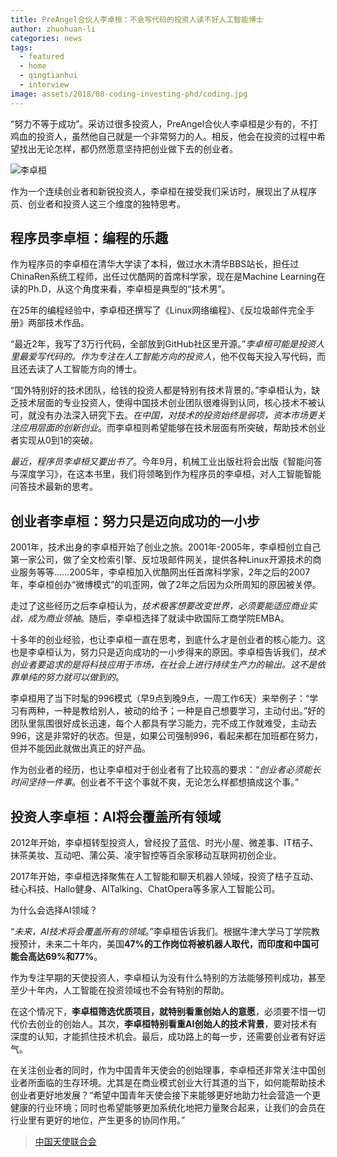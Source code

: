 ```yaml
---
title: PreAngel合伙人李卓桓：不会写代码的投资人读不好人工智能博士
author: zhuohuan-li
categories: news
tags:
  - featured
  - home
  - qingtianhui
  - interview
image: assets/2018/08-coding-investing-phd/coding.jpg
---
```


“努力不等于成功”。采访过很多投资人，PreAngel合伙人李卓桓是少有的，不打鸡血的投资人，虽然他自己就是一个非常努力的人。相反，他会在投资的过程中希望找出无论怎样，都仍然愿意坚持把创业做下去的创业者。

![李卓桓](/assets/2018/08-coding-investing-phd/lizhuohuan.jpg)

作为一个连续创业者和新锐投资人，李卓桓在接受我们采访时，展现出了从程序员、创业者和投资人这三个维度的独特思考。

## 程序员李卓桓：编程的乐趣

作为程序员的李卓桓在清华大学读了本科，做过水木清华BBS站长，担任过ChinaRen系统工程师，出任过优酷网的首席科学家，现在是Machine Learning在读的Ph.D，从这个角度来看，李卓桓是典型的“技术男”。

在25年的编程经验中，李卓桓还撰写了《Linux网络编程》、《反垃圾邮件完全手册》两部技术作品。

“最近2年，我写了3万行代码，全部放到GitHub社区里开源。”_李卓桓可能是投资人里最爱写代码的。作为专注在人工智能方向的投资人_，他不仅每天投入写代码，而且还去读了人工智能方向的博士。

“国外特别好的技术团队，给钱的投资人都是特别有技术背景的。”李卓桓认为，缺乏技术层面的专业投资人，使得中国技术创业团队很难得到认同，核心技术不被认可，就没有办法深入研究下去。_在中国，对技术的投资始终是弱项，资本市场更关注应用层面的创新创业_。而李卓桓则希望能够在技术层面有所突破，帮助技术创业者实现从0到1的突破。

_最近，程序员李卓桓又要出书了_。今年9月，机械工业出版社将会出版《智能问答与深度学习》，在这本书里，我们将领略到作为程序员的李卓桓，对人工智能智能问答技术最新的思考。

## 创业者李卓桓：努力只是迈向成功的一小步

2001年，技术出身的李卓桓开始了创业之旅。2001年-2005年，李卓桓创立自己第一家公司，做了全文检索引擎、反垃圾邮件网关，提供各种Linux开源技术的商业服务等等……2005年，李卓桓加入优酷网出任首席科学家，2年之后的2007年，李卓桓创办“微博模式”的叽歪网，做了2年之后因为众所周知的原因被关停。

走过了这些经历之后李卓桓认为，_技术极客想要改变世界，必须要能适应商业实战，成为商业领袖_。随后，李卓桓选择了就读中欧国际工商学院EMBA。

十多年的创业经验，也让李卓桓一直在思考，到底什么才是创业者的核心能力。这也是李卓桓认为，努力只是迈向成功的一小步得来的原因。李卓桓告诉我们，_技术创业者要追求的是将科技应用于市场，在社会上进行持续生产力的输出。这不是依靠单纯的努力就可以做到的_。

李卓桓用了当下时髦的996模式（早9点到晚9点，一周工作6天）来举例子：“学习有两种，一种是教给别人，被动的给予；一种是自己想要学习，主动付出。”好的团队里氛围很好成长迅速，每个人都具有学习能力，完不成工作就难受，主动去996，这是非常好的状态。但是，如果公司强制996，看起来都在加班都在努力，但并不能因此就做出真正的好产品。

作为创业者的经历，也让李卓桓对于创业者有了比较高的要求：“_创业者必须能长时间坚持一件事_。创业者不干这个事就不爽，无论怎么样都想搞成这个事。”

## 投资人李卓桓：AI将会覆盖所有领域

2012年开始，李卓桓转型投资人，曾经投了蓝信、时光小屋、微差事、IT桔子、抹茶美妆、互动吧、蒲公英、凌宇智控等百余家移动互联网初创企业。

2017年开始，李卓桓选择聚焦在人工智能和聊天机器人领域，投资了桔子互动、硅心科技、Hallo健身、AITalking、ChatOpera等多家人工智能公司。

为什么会选择AI领域？

“_未来，AI技术将会覆盖所有的领域_。”李卓桓告诉我们。根据牛津大学马丁学院教授预计，未来二十年内，美国**47%**的工作岗位将被机器人取代，而印度和中国可能会高达**69%**和**77%**。

作为专注早期的天使投资人，李卓桓认为没有什么特别的方法能够预判成功，甚至至少十年内，人工智能在投资领域也不会有特别的帮助。

在这个情况下，**李卓桓筛选优质项目，就特别看重创始人的意愿**，必须要不惜一切代价去创业的创始人。其次，**李卓桓特别看重AI创始人的技术背景**，要对技术有深度的认知，才能抓住技术机会。最后，成功路上的每一步，还需要创业者有好运气。

在关注创业者的同时，作为中国青年天使会的创始理事，李卓桓还非常关注中国创业者所面临的生存环境。尤其是在商业模式创业大行其道的当下，如何能帮助技术创业者更好地发展？“希望中国青年天使会接下来能够更好地助力社会营造一个更健康的行业环境；同时也希望能够更加系统化地把力量聚合起来，让我们的会员在行业里有更好的地位，产生更多的协同作用。”

> [中国天使联合会](http://qingtianhui.com.cn/newsitem/278256566)

